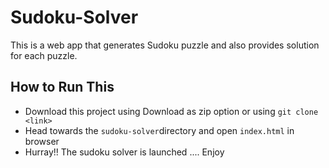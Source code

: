 # Sudoku-Solver

This is a web app that generates Sudoku puzzle and also provides solution for each puzzle.

## How to Run This

* Download this project using Download as zip option or using `git clone <link>`
* Head towards the `sudoku-solver`directory and open `index.html` in browser
* Hurray!! The sudoku solver is launched .... Enjoy 
